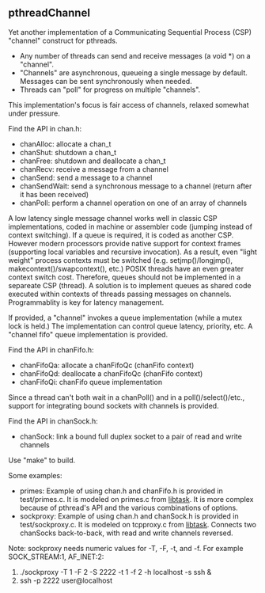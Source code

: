 ## pthreadChannel
Yet another implementation of a Communicating Sequential Process (CSP) "channel" construct for pthreads.

* Any number of threads can send and receive messages (a void *) on a "channel".
* "Channels" are asynchronous, queueing a single message by default. Messages can be sent synchronously when needed.
* Threads can "poll" for progress on multiple "channels".

This implementation's focus is fair access of channels, relaxed somewhat under pressure.

Find the API in chan.h:

* chanAlloc: allocate a chan_t
* chanShut: shutdown a chan_t
* chanFree: shutdown and deallocate a chan_t
* chanRecv: receive a message from a channel
* chanSend: send a message to a channel
* chanSendWait: send a synchronous message to a channel (return after it has been received)
* chanPoll: perform a channel operation on one of an array of channels

A low latency single message channel works well in classic CSP implementations, coded in machine or assembler code (jumping instead of context switching).
If a queue is required, it is coded as another CSP.
However modern processors provide native support for context frames (supporting local variables and recursive invocation).
As a result, even "light weight" process contexts must be switched (e.g. setjmp()/longjmp(), makecontext()/swapcontext(), etc.)
POSIX threads have an even greater context switch cost.
Therefore, queues should not be implemented in a separeate CSP (thread).
A solution is to implement queues as shared code executed within contexts of threads passing messages on channels.
Programmablity is key for latency management.

If provided, a "channel" invokes a queue implementation (while a mutex lock is held.)
The implementation can control queue latency, priority, etc.
A "channel fifo" queue implementation is provided.

Find the API in chanFifo.h:

* chanFifoQa: allocate a chanFifoQc (chanFifo context)
* chanFifoQd: deallocate a chanFifoQc (chanFifo context)
* chanFifoQi: chanFifo queue implementation

Since a thread can't both wait in a chanPoll() and in a poll()/select()/etc., support for integrating bound sockets with channels is provided.

Find the API in chanSock.h:

* chanSock: link a bound full duplex socket to a pair of read and write channels

Use "make" to build.

Some examples:

* primes: Example of using chan.h and chanFifo.h is provided in test/primes.c. It is modeled on primes.c from [libtask](https://swtch.com/libtask/).
It is more complex because of pthread's API and the various combinations of options.
* sockproxy: Example of using chan.h and chanSock.h is provided in test/sockproxy.c. It is modeled on tcpproxy.c from [libtask](https://swtch.com/libtask/).
Connects two chanSocks back-to-back, with read and write channels reversed.

Note: sockproxy needs numeric values for -T, -F, -t, and -f. For example SOCK_STREAM:1, AF_INET:2:

1. ./sockproxy -T 1 -F 2 -S 2222 -t 1 -f 2 -h localhost -s ssh &
2. ssh -p 2222 user@localhost
